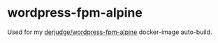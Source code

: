# wordpress-fpm-alpine
Used for my [derjudge/wordpress-fpm-alpine](https://hub.docker.com/r/derjudge/wordpress-fpm-alpine/) docker-image auto-build.

